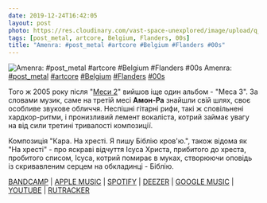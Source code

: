 ```yaml
---
date: 2019-12-24T16:42:05
layout: post
photo: https://res.cloudinary.com/vast-space-unexplored/image/upload/q_auto,dpr_auto,w_auto/photos/photo_831_24-12-2019_16-42-05.jpg
tags: [post_metal, artcore, Belgium, Flanders, 00s]
title: "Amenra: #post_metal #artcore #Belgium #Flanders #00s"
---
```

![Amenra: #post_metal #artcore #Belgium #Flanders #00s](https://res.cloudinary.com/vast-space-unexplored/image/upload/q_auto,dpr_auto,w_auto/photos/photo_831_24-12-2019_16-42-05.jpg)
Amenra: [#post_metal](/tags/#post_metal) [#artcore](/tags/#artcore) [#Belgium](/tags/#Belgium) [#Flanders](/tags/#Flanders) [#00s](/tags/#00s)

Того ж 2005 року після &quot;[Меси 2](/2019-12-22-amenra--post-metal-sludgecore-belgium-flanders)&quot; вийшов іще один альбом - &quot;Меса 3&quot;. За словами музик, саме на третій месі **Амон-Ра** знайшли свій шлях, своє особливе звукове обличчя. Неспішні гітарні рифи, такі ж сповільнені хардкор-ритми, і пронизливий лемент вокаліста, котрий займає увагу на від сили третині тривалості композиції.

Композиція &quot;Кара. На хресті. Я пишу Біблію кров&#39;ю.&quot;, також відома як &quot;На хресті&quot; - про яскраві відчуття Ісуса Христа, прибитого до хреста, пробитого списом, Ісуса, котрий помирає в муках, створюючи оповідь із скривавленим серцем на обкладинці - Біблію.

[BANDCAMP](https://amenra.bandcamp.com/album/mass-iii) \| [APPLE MUSIC](https://music.apple.com/ru/album/mass-iii/424926640?l=uk) \| [SPOTIFY](https://open.spotify.com/album/17DLqqwMfej9vOeYGdDnrv) \| [DEEZER](https://www.deezer.com/album/2217741?utm_source=deezer&amp;utm_content=album-2217741&amp;utm_term=1601611822_1577198333&amp;utm_medium=web) \| [GOOGLE MUSIC](https://play.google.com/music/m/B2kf3tbyiixszixnze3qspeslsi?t=Mass_III_-_Amenra) \| [YOUTUBE](https://www.youtube.com/playlist?list=OLAK5uy_l7pST2IEHT509P7GbIsyqvguf4eozgzvg) \| [RUTRACKER](https://rutracker.org/forum/viewtopic.php?t=3839799)
